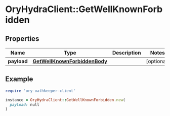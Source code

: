 # OryHydraClient::GetWellKnownForbidden

## Properties

| Name | Type | Description | Notes |
| ---- | ---- | ----------- | ----- |
| **payload** | [**GetWellKnownForbiddenBody**](GetWellKnownForbiddenBody.md) |  | [optional] |

## Example

```ruby
require 'ory-oathkeeper-client'

instance = OryHydraClient::GetWellKnownForbidden.new(
  payload: null
)
```

